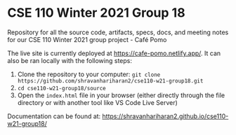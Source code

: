# CSE 110 Winter 2021 Group 18
Repository for all the source code, artifacts, specs, docs, and meeting notes for our CSE 110 Winter 2021 group project - Café Pomo


The live site is currently deployed at https://cafe-pomo.netlify.app/. It can also be ran locally with the following steps:
1. Clone the repository to your computer: `git clone https://github.com/shravanhariharan2/cse110-w21-group18.git` 
2. `cd cse110-w21-group18/source`
3. Open the `index.html` file in your browser (either directly through the file directory or with another tool like VS Code Live Server)


Documentation can be found at: https://shravanhariharan2.github.io/cse110-w21-group18/

